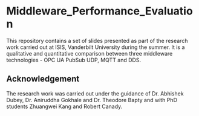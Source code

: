 # Middleware_Performance_Evaluation

This repository contains a set of slides presented as part of the research work carried out at ISIS, Vanderbilt University during the summer.
It is a qualitative and quantitative comparison between three middleware technologies - OPC UA PubSub UDP, MQTT and DDS. 

## Acknowledgement

The research work was carried out under the guidance of Dr. Abhishek Dubey, Dr. Aniruddha Gokhale and Dr. Theodore Bapty and with PhD students Zhuangwei Kang and Robert Canady.
